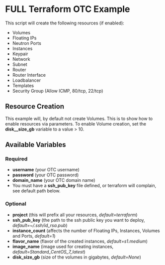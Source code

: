 # FULL Terraform OTC Example

This script will create the following resources (if enabled):
* Volumes
* Floating IPs
* Neutron Ports
* Instances
* Keypair
* Network
* Subnet
* Router
* Router Interface
* Loadbalancer
* Templates
* Security Group (Allow ICMP, 80/tcp, 22/tcp)

## Resource Creation

This example will, by default not create Volumes. This is to show how to enable resources via parameters. To enable Volume creation, set the **disk_\_size\_gb** variable to a value > 10.

## Available Variables

### Required

* **username** (your OTC username)
* **password** (your OTC password)
* **domain\_name** (your OTC domain name)
* You must have a **ssh\_pub\_key** file defined, or terraform will complain, see default path below.

### Optional
* **project** (this will prefix all your resources, _default=terraform_)
* **ssh\_pub\_key** (the path to the ssh public key you want to deploy, _default=~/.ssh/id\_rsa.pub_)
* **instance\_count** (affects the number of Floating IPs, Instances, Volumes and Ports, _default=1_)
* **flavor\_name** (flavor of the created instances, _default=s1.medium_)
* **image\_name** (image used for creating instances, _default=Standard\_CentOS\_7\_latest_)
* **disk\_size\_gb** (size of the volumes in gigabytes, _default=None_)
